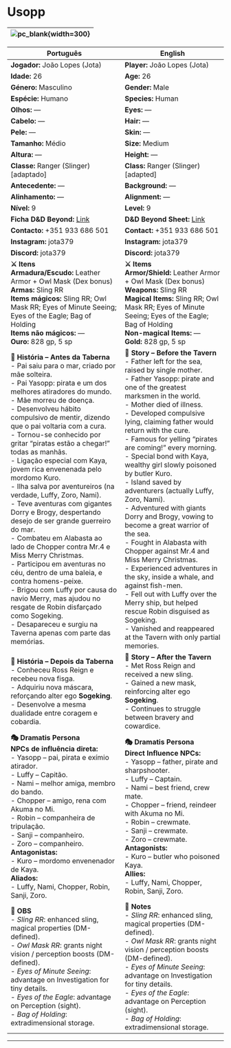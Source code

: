 # Usopp


| ![pc_blank](assets/pc/pc_blank.png){width=300} |
| ---------------------- |

| Português | English |
| --------- | ------- |
| **Jogador:** João Lopes (Jota) | **Player:** João Lopes (Jota) |
| **Idade:** 26 | **Age:** 26 |
| **Género:** Masculino | **Gender:** Male |
| **Espécie:** Humano | **Species:** Human |
| **Olhos:** — | **Eyes:** — |
| **Cabelo:** — | **Hair:** — |
| **Pele:** — | **Skin:** — |
| **Tamanho:** Médio | **Size:** Medium |
| **Altura:** — | **Height:** — |
| **Classe:** Ranger (Slinger) [adaptado] | **Class:** Ranger (Slinger) [adapted] |
| **Antecedente:** — | **Background:** — |
| **Alinhamento:** — | **Alignment:** — |
| **Nível:** 9 | **Level:** 9 |
| **Ficha D&D Beyond:** [Link](https://www.dndbeyond.com/characters/139380083) | **D&D Beyond Sheet:** [Link](https://www.dndbeyond.com/characters/139380083) |
| **Contacto:** +351 933 686 501 | **Contact:** +351 933 686 501 |
| **Instagram:** jota379 | **Instagram:** jota379 |
| **Discord:** jota379 | **Discord:** jota379 |
| **⚔️ Itens**<br>**Armadura/Escudo:** Leather Armor + Owl Mask (Dex bonus)<br>**Armas:** Sling RR<br>**Items mágicos:** Sling RR; Owl Mask RR; Eyes of Minute Seeing; Eyes of the Eagle; Bag of Holding<br>**Items não mágicos:** —<br>**Ouro:** 828 gp, 5 sp | **⚔️ Items**<br>**Armor/Shield:** Leather Armor + Owl Mask (Dex bonus)<br>**Weapons:** Sling RR<br>**Magical Items:** Sling RR; Owl Mask RR; Eyes of Minute Seeing; Eyes of the Eagle; Bag of Holding<br>**Non-magical Items:** —<br>**Gold:** 828 gp, 5 sp |
| **📖 História – Antes da Taberna**<br>- Pai saiu para o mar, criado por mãe solteira.<br>- Pai Yasopp: pirata e um dos melhores atiradores do mundo.<br>- Mãe morreu de doença.<br>- Desenvolveu hábito compulsivo de mentir, dizendo que o pai voltaria com a cura.<br>- Tornou-se conhecido por gritar “piratas estão a chegar!” todas as manhãs.<br>- Ligação especial com Kaya, jovem rica envenenada pelo mordomo Kuro.<br>- Ilha salva por aventureiros (na verdade, Luffy, Zoro, Nami).<br>- Teve aventuras com gigantes Dorry e Brogy, despertando desejo de ser grande guerreiro do mar.<br>- Combateu em Alabasta ao lado de Chopper contra Mr.4 e Miss Merry Christmas.<br>- Participou em aventuras no céu, dentro de uma baleia, e contra homens-peixe.<br>- Brigou com Luffy por causa do navio Merry, mas ajudou no resgate de Robin disfarçado como Sogeking.<br>- Desapareceu e surgiu na Taverna apenas com parte das memórias. | **📖 Story – Before the Tavern**<br>- Father left for the sea, raised by single mother.<br>- Father Yasopp: pirate and one of the greatest marksmen in the world.<br>- Mother died of illness.<br>- Developed compulsive lying, claiming father would return with the cure.<br>- Famous for yelling “pirates are coming!” every morning.<br>- Special bond with Kaya, wealthy girl slowly poisoned by butler Kuro.<br>- Island saved by adventurers (actually Luffy, Zoro, Nami).<br>- Adventured with giants Dorry and Brogy, vowing to become a great warrior of the sea.<br>- Fought in Alabasta with Chopper against Mr.4 and Miss Merry Christmas.<br>- Experienced adventures in the sky, inside a whale, and against fish-men.<br>- Fell out with Luffy over the Merry ship, but helped rescue Robin disguised as Sogeking.<br>- Vanished and reappeared at the Tavern with only partial memories. |
| **📖 História – Depois da Taberna**<br>- Conheceu Ross Reign e recebeu nova fisga.<br>- Adquiriu nova máscara, reforçando alter ego **Sogeking**.<br>- Desenvolve a mesma dualidade entre coragem e cobardia. | **📖 Story – After the Tavern**<br>- Met Ross Reign and received a new sling.<br>- Gained a new mask, reinforcing alter ego **Sogeking**.<br>- Continues to struggle between bravery and cowardice. |
| **🎭 Dramatis Persona**<br>**NPCs de influência direta:**<br>- Yasopp – pai, pirata e exímio atirador.<br>- Luffy – Capitão.<br>- Nami – melhor amiga, membro do bando.<br>- Chopper – amigo, rena com Akuma no Mi.<br>- Robin – companheira de tripulação.<br>- Sanji – companheiro.<br>- Zoro – companheiro.<br>**Antagonistas:**<br>- Kuro – mordomo envenenador de Kaya.<br>**Aliados:**<br>- Luffy, Nami, Chopper, Robin, Sanji, Zoro. | **🎭 Dramatis Persona**<br>**Direct Influence NPCs:**<br>- Yasopp – father, pirate and sharpshooter.<br>- Luffy – Captain.<br>- Nami – best friend, crew mate.<br>- Chopper – friend, reindeer with Akuma no Mi.<br>- Robin – crewmate.<br>- Sanji – crewmate.<br>- Zoro – crewmate.<br>**Antagonists:**<br>- Kuro – butler who poisoned Kaya.<br>**Allies:**<br>- Luffy, Nami, Chopper, Robin, Sanji, Zoro. |
| **🔮 OBS**<br>- *Sling RR*: enhanced sling, magical properties (DM-defined).<br>- *Owl Mask RR*: grants night vision / perception boosts (DM-defined).<br>- *Eyes of Minute Seeing*: advantage on Investigation for tiny details.<br>- *Eyes of the Eagle*: advantage on Perception (sight).<br>- *Bag of Holding*: extradimensional storage. | **🔮 Notes**<br>- *Sling RR*: enhanced sling, magical properties (DM-defined).<br>- *Owl Mask RR*: grants night vision / perception boosts (DM-defined).<br>- *Eyes of Minute Seeing*: advantage on Investigation for tiny details.<br>- *Eyes of the Eagle*: advantage on Perception (sight).<br>- *Bag of Holding*: extradimensional storage. |

---